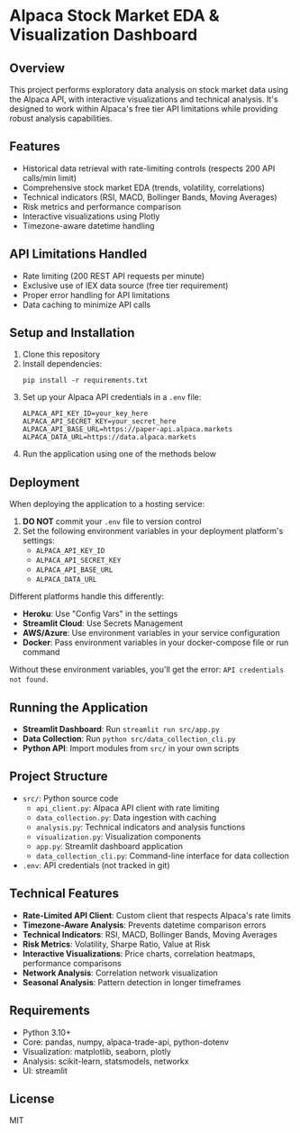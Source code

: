 # Alpaca Stock Market EDA & Visualization Dashboard

## Overview
This project performs exploratory data analysis on stock market data using the Alpaca API, with interactive visualizations and technical analysis. It's designed to work within Alpaca's free tier API limitations while providing robust analysis capabilities.

## Features
- Historical data retrieval with rate-limiting controls (respects 200 API calls/min limit)
- Comprehensive stock market EDA (trends, volatility, correlations)
- Technical indicators (RSI, MACD, Bollinger Bands, Moving Averages)
- Risk metrics and performance comparison
- Interactive visualizations using Plotly
- Timezone-aware datetime handling

## API Limitations Handled
- Rate limiting (200 REST API requests per minute)
- Exclusive use of IEX data source (free tier requirement)
- Proper error handling for API limitations
- Data caching to minimize API calls

## Setup and Installation
1. Clone this repository
2. Install dependencies:
   ```
   pip install -r requirements.txt
   ```
3. Set up your Alpaca API credentials in a `.env` file:
   ```
   ALPACA_API_KEY_ID=your_key_here
   ALPACA_API_SECRET_KEY=your_secret_here
   ALPACA_API_BASE_URL=https://paper-api.alpaca.markets
   ALPACA_DATA_URL=https://data.alpaca.markets
   ```
4. Run the application using one of the methods below

## Deployment
When deploying the application to a hosting service:

1. **DO NOT** commit your `.env` file to version control
2. Set the following environment variables in your deployment platform's settings:
   - `ALPACA_API_KEY_ID`
   - `ALPACA_API_SECRET_KEY`
   - `ALPACA_API_BASE_URL`
   - `ALPACA_DATA_URL`

Different platforms handle this differently:
- **Heroku**: Use "Config Vars" in the settings
- **Streamlit Cloud**: Use Secrets Management
- **AWS/Azure**: Use environment variables in your service configuration
- **Docker**: Pass environment variables in your docker-compose file or run command

Without these environment variables, you'll get the error: `API credentials not found`.

## Running the Application
- **Streamlit Dashboard**: Run `streamlit run src/app.py`
- **Data Collection**: Run `python src/data_collection_cli.py`
- **Python API**: Import modules from `src/` in your own scripts

## Project Structure
- `src/`: Python source code
  - `api_client.py`: Alpaca API client with rate limiting
  - `data_collection.py`: Data ingestion with caching
  - `analysis.py`: Technical indicators and analysis functions
  - `visualization.py`: Visualization components
  - `app.py`: Streamlit dashboard application
  - `data_collection_cli.py`: Command-line interface for data collection
- `.env`: API credentials (not tracked in git)

## Technical Features
- **Rate-Limited API Client**: Custom client that respects Alpaca's rate limits
- **Timezone-Aware Analysis**: Prevents datetime comparison errors
- **Technical Indicators**: RSI, MACD, Bollinger Bands, Moving Averages
- **Risk Metrics**: Volatility, Sharpe Ratio, Value at Risk
- **Interactive Visualizations**: Price charts, correlation heatmaps, performance comparisons
- **Network Analysis**: Correlation network visualization
- **Seasonal Analysis**: Pattern detection in longer timeframes

## Requirements
- Python 3.10+
- Core: pandas, numpy, alpaca-trade-api, python-dotenv
- Visualization: matplotlib, seaborn, plotly
- Analysis: scikit-learn, statsmodels, networkx
- UI: streamlit

## License
MIT
